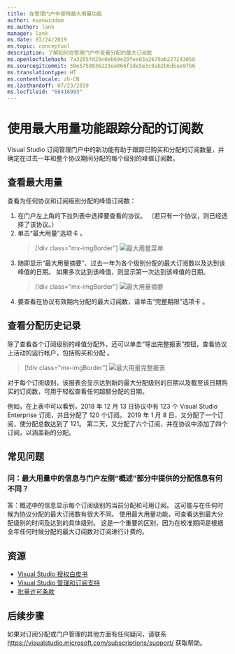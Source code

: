 ```yaml
---
title: 在管理门户中使用最大用量功能
author: evanwindom
ms.author: lank
manager: lank
ms.date: 03/24/2019
ms.topic: conceptual
description: 了解如何在管理门户中查看分配的最大订阅数
ms.openlocfilehash: 7a3205fd29c0eb69e20fee03a2679ab227243058
ms.sourcegitcommit: 59e5758036223ee866f3de5e3c0ab2b6dbae97b6
ms.translationtype: HT
ms.contentlocale: zh-CN
ms.lasthandoff: 07/23/2019
ms.locfileid: "68416993"
---
```

# <a name="use-the-maximum-usage-feature-to-track-the-number-of-assigned-subscriptions"></a>使用最大用量功能跟踪分配的订阅数

Visual Studio 订阅管理门户中的新功能有助于跟踪已购买和分配的订阅数量，并确定在过去一年和整个协议期间分配的每个级别的峰值订阅数。 

## <a name="view-your-maximum-usage"></a>查看最大用量
查看为任何协议和订阅级别分配的峰值订阅数：

1. 在门户左上角的下拉列表中选择要查看的协议。 （若只有一个协议，则已经选择了该协议。）
2. 单击“最大用量”选项卡  。  
    > [!div class="mx-imgBorder"]
    > ![最大用量菜单](_img/maximum-usage/maximum-usage-menu.png)
3. 随即显示“最大用量摘要”、过去一年为各个级别分配的最大订阅数以及达到该峰值的日期。  如果多次达到该峰值，则显示第一次达到该峰值的日期。 
    > [!div class="mx-imgBorder"]
    > ![最大用量摘要](_img/maximum-usage/maximum-usage-summary.png)
4. 要查看在协议有效期内分配的最大订阅数，请单击“完整期限”选项卡  。

## <a name="view-your-assignment-history"></a>查看分配历史记录
除了查看各个订阅级别的峰值分配外，还可以单击“导出完整报表”按钮，查看协议上活动的运行帐户，包括购买和分配  。  

> [!div class="mx-imgBorder"]
> ![最大用量完整报表](_img/maximum-usage/maximum-usage-full-report.png)

对于每个订阅级别，该报表会显示达到新的最大分配级别的日期以及截至该日期购买的订阅数，可用于轻松查看任何超额分配的日期。  

例如，在上表中可以看到，2018 年 12 月 13 日协议中有 123 个 Visual Studio Enterprise 订阅，并且分配了 120 个订阅。  2019 年 1 月 8 日，又分配了一个订阅，使分配总数达到了 121。  第二天，又分配了六个订阅，并在协议中添加了四个订阅，以涵盖新的分配。  

## <a name="frequently-asked-questions"></a>常见问题
### <a name="q-how-is-the-information-in-the-maximum-usage-different-from-the-assignment-information-available-in-the-overview-section-on-the-left-side-of-the-portal"></a>问：最大用量中的信息与门户左侧“概述”部分中提供的分配信息有何不同？

答：概述中的信息显示每个订阅级别的当前分配和可用订阅。  这可能与在任何时候为协议分配的最大订阅数有很大不同。  使用最大用量功能，可查看达到最大分配级别的时间及达到的具体级别。  这是一个重要的区别，因为在校准期间是根据全年任何时候分配的最大订阅数对订阅进行计费的。 

## <a name="resources"></a>资源
- [Visual Studio 授权白皮书](https://aka.ms/vslicensing)
- [Visual Studio 管理和订阅支持](https://visualstudio.microsoft.com/support/support-overview-vs)
- [批量许可条款](https://www.microsoft.com/licensing/product-licensing/products.aspx)

## <a name="next-steps"></a>后续步骤
如果对订阅分配或门户管理的其他方面有任何疑问，请联系 https://visualstudio.microsoft.com/subscriptions/support/ 获取帮助。 

